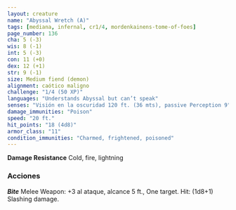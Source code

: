 ```yaml
---
layout: creature
name: "Abyssal Wretch (A)"
tags: [mediana, infernal, cr1/4, mordenkainens-tome-of-foes]
page_number: 136
cha: 5 (-3)
wis: 8 (-1)
int: 5 (-3)
con: 11 (+0)
dex: 12 (+1)
str: 9 (-1)
size: Medium fiend (demon)
alignment: caótico maligno
challenge: "1/4 (50 XP)"
languages: "Understands Abyssal but can’t speak"
senses: "Visión en la oscuridad 120 ft. (36 mts), passive Perception 9"
damage_immunities: "Poison"
speed: "20 ft."
hit_points: "18 (4d8)"
armor_class: "11"
condition_immunities: "Charmed, frightened, poisoned"
---
```


**Damage Resistance** Cold, fire, lightning


### Acciones

***Bite*** Melee Weapon: +3 al ataque, alcance 5 ft., One target. Hit: (1d8+1) Slashing damage.